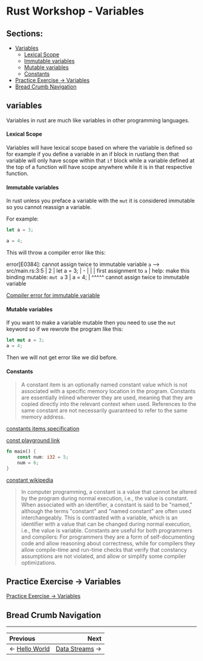 # Rust Workshop - Variables

## Sections:

* [Variables](#variables)
    * [Lexical Scope](#lexical-scope)
    * [Immutable variables](#mutable-variables)
    * [Mutable variables](#mutable-variables)
    * [Constants](#constants)
* [Practice Exercise -> Variables](#practice-exercise-\-->variables)
* [Bread Crumb Navigation](#bread-crumb-navigation)

## variables 

Variables in rust are much like variables in other programming languages.

#### Lexical Scope

Variables will have lexical scope based on where the variable is defined so for example if you define a variable in an if block in rustlang then that variable will only have scope within that `if` block while a variable defined at the top of a function will have scope anywhere while it is in that respective function.

#### Immutable variables 

In rust unless you preface a variable with the `mut` it is considered immutable so you cannot reassign a variable.

For example:

```rust
let a = 3;

a = 4;
```

This will throw a compiler error like this:

error[E0384]: cannot assign twice to immutable variable `a`
 --> src/main.rs:3:5
  |
2 |     let a = 3;
  |         -
  |         |
  |         first assignment to `a`
  |         help: make this binding mutable: `mut a`
3 |     a = 4;
  |     ^^^^^ cannot assign twice to immutable variable

[Compiler error for immutable variable](https://play.rust-lang.org/?version=stable&mode=debug&edition=2018&gist=3c14f565c306ce93eb86876c1b1e31e5)

#### Mutable variables

If you want to make a variable mutable then you need to use the `mut` keyword so if we rewrote the program like this:

```rust
let mut a = 3;
a = 4;
```

Then we will not get error like we did before.

#### Constants

> A constant item is an optionally named constant value which is not associated with a specific memory location in the program. Constants are essentially inlined wherever they are used, meaning that they are copied directly into the relevant context when used. References to the same constant are not necessarily guaranteed to refer to the same memory address.

[constants items specification](https://doc.rust-lang.org/reference/items/constant-items.html)

[const playground link](https://play.rust-lang.org/?version=stable&mode=debug&edition=2018&gist=40b213461f7448931e9ec9429b651993)

```rust
fn main() {
    const num: i32 = 5;
    num = 6;
}
```

[constant wikipedia](https://en.wikipedia.org/wiki/Constant_%28computer_programming%29)

> In computer programming, a constant is a value that cannot be altered by the program during normal execution, i.e., the value is constant. When associated with an identifier, a constant is said to be "named," although the terms "constant" and "named constant" are often used interchangeably. This is contrasted with a variable, which is an identifier with a value that can be changed during normal execution, i.e., the value is variable. Constants are useful for both programmers and compilers: For programmers they are a form of self-documenting code and allow reasoning about correctness, while for compilers they allow compile-time and run-time checks that verify that constancy assumptions are not violated, and allow or simplify some compiler optimizations.

## Practice Exercise -> Variables

[Practice Exercise -> Variables](https://play.rust-lang.org/?version=stable&mode=debug&edition=2018&gist=8045b905da1d60edf5a2b47e6d5c24d4)

## Bread Crumb Navigation
_________________________

Previous | Next
:------- | ---:
← [Hello World](./hello_world.md) | [Data Streams](./stdin-stdout-stderr.md) →
